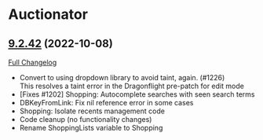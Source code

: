 # Auctionator

## [9.2.42](https://github.com/Auctionator/Auctionator/tree/9.2.42) (2022-10-08)
[Full Changelog](https://github.com/Auctionator/Auctionator/compare/9.2.41...9.2.42) 

- Convert to using dropdown library to avoid taint, again. (#1226)  
    This resolves a taint error in the Dragonflight pre-patch for edit mode  
- [Fixes #1202] Shopping: Autocomplete searches with seen search terms  
- DBKeyFromLink: Fix nil reference error in some cases  
- Shopping: Isolate recents management code  
- Code cleanup (no functionality changes)  
- Rename ShoppingLists variable to Shopping  

